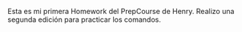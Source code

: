 Esta es mi primera Homework del PrepCourse de Henry. Realizo una segunda edición para practicar los comandos.